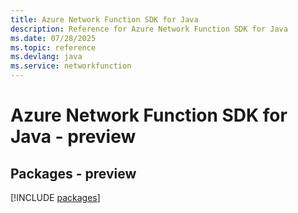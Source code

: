 ```yaml
---
title: Azure Network Function SDK for Java
description: Reference for Azure Network Function SDK for Java
ms.date: 07/28/2025
ms.topic: reference
ms.devlang: java
ms.service: networkfunction
---
```

# Azure Network Function SDK for Java - preview
## Packages - preview
[!INCLUDE [packages](network-function-index.md)]